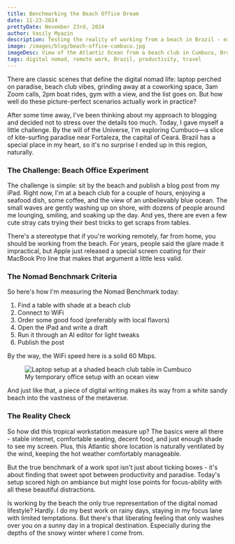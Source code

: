 ```yaml
---
title: Benchmarking the Beach Office Dream
date: 11-23-2024
prettyDate: November 23rd, 2024
author: Vasily Myazin
description: Testing the reality of working from a beach in Brazil - exploring the practicality of the digital nomad dream from a beachside office in Cumbuco
image: /images/blog/beach-office-cumbuco.jpg
imageDesc: View of the Atlantic Ocean from a beach club in Cumbuco, Brazil
tags: digital nomad, remote work, Brazil, productivity, travel
---
```


There are classic scenes that define the digital nomad life: laptop perched on paradise, beach club vibes, grinding away at a coworking space, 3am Zoom calls, 2pm boat rides, gym with a view, and the list goes on. But how well do these picture-perfect scenarios actually work in practice?

After some time away, I've been thinking about my approach to blogging and decided not to stress over the details too much. Today, I gave myself a little challenge. By the will of the Universe, I'm exploring Cumbuco—a slice of kite-surfing paradise near Fortaleza, the capital of Ceará. Brazil has a special place in my heart, so it's no surprise I ended up in this region, naturally.

### The Challenge: Beach Office Experiment

The challenge is simple: sit by the beach and publish a blog post from my iPad. Right now, I'm at a beach club for a couple of hours, enjoying a seafood dish, some coffee, and the view of an unbelievably blue ocean. The small waves are gently washing up on shore, with dozens of people around me lounging, smiling, and soaking up the day. And yes, there are even a few cute stray cats trying their best tricks to get scraps from tables.

There's a stereotype that if you're working remotely, far from home, you should be working from the beach. For years, people said the glare made it impractical, but Apple just released a special screen coating for their MacBook Pro line that makes that argument a little less valid.

### The Nomad Benchmark Criteria

So here's how I'm measuring the Nomad Benchmark today:

1. Find a table with shade at a beach club
2. Connect to WiFi
3. Order some good food (preferably with local flavors)
4. Open the iPad and write a draft
5. Run it through an AI editor for light tweaks
6. Publish the post

By the way, the WiFi speed here is a solid 60 Mbps.

<figure>
<img src="/images/blog/Beach-club-table.jpeg" alt="Laptop setup at a shaded beach club table in Cumbuco">
<figcaption>My temporary office setup with an ocean view</figcaption>
</figure>

And just like that, a piece of digital writing makes its way from a white sandy beach into the vastness of the metaverse.

### The Reality Check

So how did this tropical workstation measure up? The basics were all there - stable internet, comfortable seating, decent food, and just enough shade to see my screen. Plus, this Atlantic shore location is naturally ventilated by the wind, keeping the hot weather comfortably manageable.

But the true benchmark of a work spot isn't just about ticking boxes - it's about finding that sweet spot between productivity and paradise. Today's setup scored high on ambiance but might lose points for focus-ability with all these beautiful distractions.

Is working by the beach the only true representation of the digital nomad lifestyle? Hardly. I do my best work on rainy days, staying in my focus lane with limited temptations. But there's that liberating feeling that only washes over you on a sunny day in a tropical destination. Especially during the depths of the snowy winter where I come from.